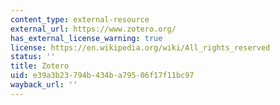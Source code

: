 ```yaml
---
content_type: external-resource
external_url: https://www.zotero.org/
has_external_license_warning: true
license: https://en.wikipedia.org/wiki/All_rights_reserved
status: ''
title: Zotero
uid: e39a3b23-794b-434b-a795-06f17f11bc97
wayback_url: ''
---
```

